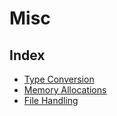 # Misc

## Index

- [Type Conversion](./typeconversion.md)
- [Memory Allocations](./memoryallocations.md)
- [File Handling](./fileHandling.md)